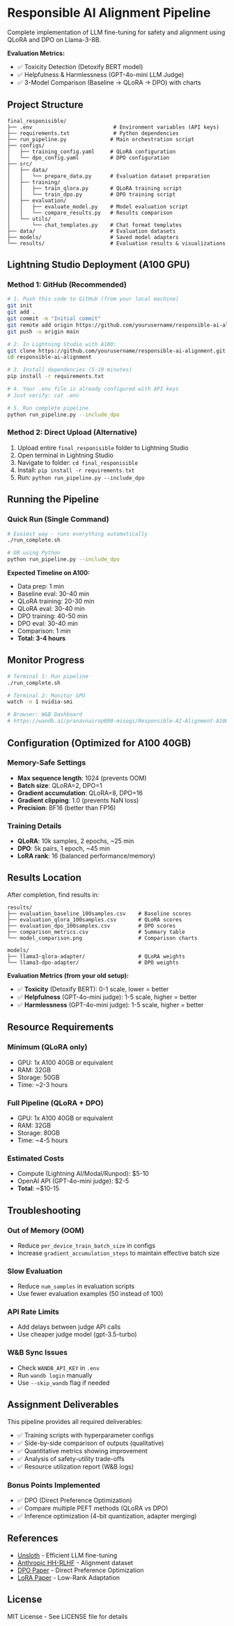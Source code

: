 # Responsible AI Alignment Pipeline

Complete implementation of LLM fine-tuning for safety and alignment using QLoRA and DPO on Llama-3-8B.

**Evaluation Metrics:**
- ✅ Toxicity Detection (Detoxify BERT model)
- ✅ Helpfulness & Harmlessness (GPT-4o-mini LLM Judge)
- ✅ 3-Model Comparison (Baseline → QLoRA → DPO) with charts

## Project Structure

```
final_responisible/
├── .env                          # Environment variables (API keys)
├── requirements.txt              # Python dependencies
├── run_pipeline.py              # Main orchestration script
├── configs/
│   ├── training_config.yaml     # QLoRA configuration
│   └── dpo_config.yaml          # DPO configuration
├── src/
│   ├── data/
│   │   └── prepare_data.py      # Evaluation dataset preparation
│   ├── training/
│   │   ├── train_qlora.py       # QLoRA training script
│   │   └── train_dpo.py         # DPO training script
│   ├── evaluation/
│   │   ├── evaluate_model.py    # Model evaluation script
│   │   └── compare_results.py   # Results comparison
│   └── utils/
│       └── chat_templates.py    # Chat format templates
├── data/                        # Evaluation datasets
├── models/                      # Saved model adapters
└── results/                     # Evaluation results & visualizations
```

## Lightning Studio Deployment (A100 GPU)

### Method 1: GitHub (Recommended)

```bash
# 1. Push this code to GitHub (from your local machine)
git init
git add .
git commit -m "Initial commit"
git remote add origin https://github.com/yourusername/responsible-ai-alignment.git
git push -u origin main

# 2. In Lightning Studio with A100:
git clone https://github.com/yourusername/responsible-ai-alignment.git
cd responsible-ai-alignment

# 3. Install dependencies (5-10 minutes)
pip install -r requirements.txt

# 4. Your .env file is already configured with API keys
# Just verify: cat .env

# 5. Run complete pipeline
python run_pipeline.py --include_dpo
```

### Method 2: Direct Upload (Alternative)

1. Upload entire `final_responisible` folder to Lightning Studio
2. Open terminal in Lightning Studio
3. Navigate to folder: `cd final_responisible`
4. Install: `pip install -r requirements.txt`
5. Run: `python run_pipeline.py --include_dpo`

## Running the Pipeline

### Quick Run (Single Command)

```bash
# Easiest way - runs everything automatically
./run_complete.sh

# OR using Python
python run_pipeline.py --include_dpo
```

**Expected Timeline on A100:**
- Data prep: 1 min
- Baseline eval: 30-40 min
- QLoRA training: 20-30 min  
- QLoRA eval: 30-40 min
- DPO training: 40-50 min
- DPO eval: 30-40 min
- Comparison: 1 min
- **Total: 3-4 hours**

## Monitor Progress

```bash
# Terminal 1: Run pipeline
./run_complete.sh

# Terminal 2: Monitor GPU
watch -n 1 nvidia-smi

# Browser: W&B Dashboard
# https://wandb.ai/pranavnairop090-misogi/Responsible-AI-Alignment-A100-please
```

## Configuration (Optimized for A100 40GB)

### Memory-Safe Settings
- **Max sequence length**: 1024 (prevents OOM)
- **Batch size**: QLoRA=2, DPO=1
- **Gradient accumulation**: QLoRA=8, DPO=16
- **Gradient clipping**: 1.0 (prevents NaN loss)
- **Precision**: BF16 (better than FP16)

### Training Details
- **QLoRA**: 10k samples, 2 epochs, ~25 min
- **DPO**: 5k pairs, 1 epoch, ~45 min
- **LoRA rank**: 16 (balanced performance/memory)

## Results Location

After completion, find results in:

```
results/
├── evaluation_baseline_100samples.csv    # Baseline scores
├── evaluation_qlora_100samples.csv       # QLoRA scores  
├── evaluation_dpo_100samples.csv         # DPO scores
├── comparison_metrics.csv                # Summary table
└── model_comparison.png                  # Comparison charts

models/
├── llama3-qlora-adapter/                 # QLoRA weights
└── llama3-dpo-adapter/                   # DPO weights
```

**Evaluation Metrics (from your old setup):**
- ✅ **Toxicity** (Detoxify BERT): 0-1 scale, lower = better
- ✅ **Helpfulness** (GPT-4o-mini judge): 1-5 scale, higher = better  
- ✅ **Harmlessness** (GPT-4o-mini judge): 1-5 scale, higher = better

## Resource Requirements

### Minimum (QLoRA only)
- GPU: 1x A100 40GB or equivalent
- RAM: 32GB
- Storage: 50GB
- Time: ~2-3 hours

### Full Pipeline (QLoRA + DPO)
- GPU: 1x A100 40GB or equivalent
- RAM: 32GB
- Storage: 80GB
- Time: ~4-5 hours

### Estimated Costs
- Compute (Lightning AI/Modal/Runpod): $5-10
- OpenAI API (GPT-4o-mini judge): $2-5
- **Total**: ~$10-15

## Troubleshooting

### Out of Memory (OOM)
- Reduce `per_device_train_batch_size` in configs
- Increase `gradient_accumulation_steps` to maintain effective batch size

### Slow Evaluation
- Reduce `num_samples` in evaluation scripts
- Use fewer evaluation examples (50 instead of 100)

### API Rate Limits
- Add delays between judge API calls
- Use cheaper judge model (gpt-3.5-turbo)

### W&B Sync Issues
- Check `WANDB_API_KEY` in `.env`
- Run `wandb login` manually
- Use `--skip_wandb` flag if needed

## Assignment Deliverables

This pipeline provides all required deliverables:

- ✅ Training scripts with hyperparameter configs
- ✅ Side-by-side comparison of outputs (qualitative)
- ✅ Quantitative metrics showing improvement
- ✅ Analysis of safety-utility trade-offs
- ✅ Resource utilization report (W&B logs)

### Bonus Points Implemented
- ✅ DPO (Direct Preference Optimization)
- ✅ Compare multiple PEFT methods (QLoRA vs DPO)
- ✅ Inference optimization (4-bit quantization, adapter merging)

## References

- [Unsloth](https://github.com/unslothai/unsloth) - Efficient LLM fine-tuning
- [Anthropic HH-RLHF](https://huggingface.co/datasets/Anthropic/hh-rlhf) - Alignment dataset
- [DPO Paper](https://arxiv.org/abs/2305.18290) - Direct Preference Optimization
- [LoRA Paper](https://arxiv.org/abs/2106.09685) - Low-Rank Adaptation

## License

MIT License - See LICENSE file for details

